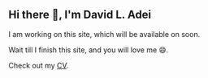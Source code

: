 ## Hi there 👋, I'm David L. Adei

 I am working on this site, which will be available on soon. 

 Wait till I finish this site, and you will love me 😄. 

 Check out my [CV](./cv.pdf).
